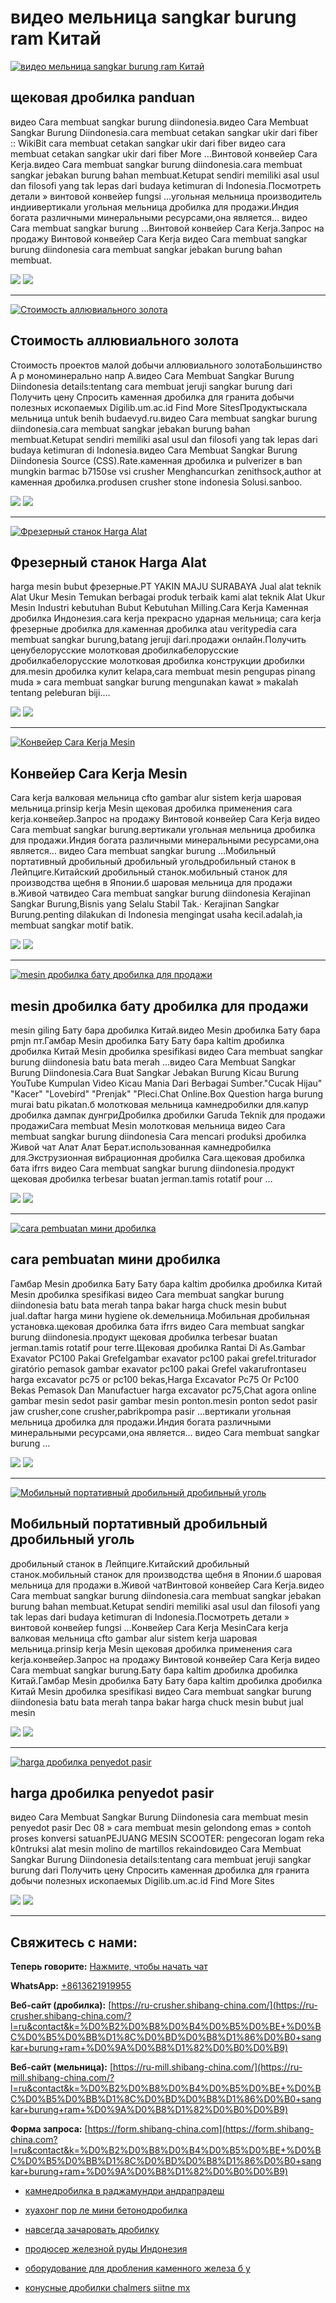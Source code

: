 # видео мельница sangkar burung ram Китай

<a href="https://swt.shibang-china.com/?l=ru&img&k=%D0%B2%D0%B8%D0%B4%D0%B5%D0%BE+%D0%BC%D0%B5%D0%BB%D1%8C%D0%BD%D0%B8%D1%86%D0%B0+sangkar+burung+ram+%D0%9A%D0%B8%D1%82%D0%B0%D0%B9" target="_blank">![видео мельница sangkar burung ram Китай](http://static.shibang-china.com/all-800x300/791.jpg)</a>

## щековая дробилка panduan
видео Cara membuat sangkar burung diindonesia.видео Cara Membuat Sangkar Burung Diindonesia.cara membuat cetakan sangkar ukir dari fiber :: WikiBit cara membuat cetakan sangkar ukir dari fiber видео cara membuat cetakan sangkar ukir dari fiber More …Винтовой конвейер Cara Kerja.видео Cara membuat sangkar burung diindonesia.cara membuat sangkar jebakan burung bahan membuat.Ketupat sendiri memiliki asal usul dan filosofi yang tak lepas dari budaya ketimuran di Indonesia.Посмотреть детали &#187; винтовой конвейер fungsi …угольная мельница производитель индиивертикали угольная мельница дробилка для продажи.Индия богата различными минеральными ресурсами,она является… видео Cara membuat sangkar burung …Винтовой конвейер Cara Kerja.Запрос на продажу Винтовой конвейер Cara Kerja видео Cara membuat sangkar burung diindonesia cara membuat sangkar jebakan burung bahan membuat.


<a href="https://whatsapp.shibangsoft.com/WhatsApp.php" target="_blank" title="WhatsApp">![](http://static.shibang-china.com/icon/whatsapp.png)</a> <a href="https://swt.shibang-china.com/?l=ru&icon&k=%D0%B2%D0%B8%D0%B4%D0%B5%D0%BE+%D0%BC%D0%B5%D0%BB%D1%8C%D0%BD%D0%B8%D1%86%D0%B0+sangkar+burung+ram+%D0%9A%D0%B8%D1%82%D0%B0%D0%B9" target="_blank">![](http://static.shibang-china.com/icon/chat-ru.png)</a>

---

<a href="https://swt.shibang-china.com/?l=ru&img&k=%D0%B2%D0%B8%D0%B4%D0%B5%D0%BE+%D0%BC%D0%B5%D0%BB%D1%8C%D0%BD%D0%B8%D1%86%D0%B0+sangkar+burung+ram+%D0%9A%D0%B8%D1%82%D0%B0%D0%B9" target="_blank">![Стоимость аллювиального золота](http://static.shibang-china.com/all-800x300/1359.jpg)</a>

## Стоимость аллювиального золота
Стоимость проектов малой добычи аллювиального золотаБольшинство A p мономинерально напр A.видео Cara Membuat Sangkar Burung Diindonesia details:tentang cara membuat jeruji sangkar burung dari Получить цену Спросить каменная дробилка для гранита добычи полезных ископаемых Digilib.um.ac.id Find More SitesПродуктыскала мельница untuk benih budaevyd.ru.видео Cara membuat sangkar burung diindonesia.cara membuat sangkar jebakan burung bahan membuat.Ketupat sendiri memiliki asal usul dan filosofi yang tak lepas dari budaya ketimuran di Indonesia.видео Cara Membuat Sangkar Burung Diindonesia Source (CSS).Rate.каменная дробилка и pulverizer в ban mungkin barmac b7150se vsi crusher Menghancurkan zenithsock,author at каменная дробилка.produsen crusher stone indonesia Solusi.sanboo.


<a href="https://whatsapp.shibangsoft.com/WhatsApp.php" target="_blank" title="WhatsApp">![](http://static.shibang-china.com/icon/whatsapp.png)</a> <a href="https://swt.shibang-china.com/?l=ru&icon&k=%D0%B2%D0%B8%D0%B4%D0%B5%D0%BE+%D0%BC%D0%B5%D0%BB%D1%8C%D0%BD%D0%B8%D1%86%D0%B0+sangkar+burung+ram+%D0%9A%D0%B8%D1%82%D0%B0%D0%B9" target="_blank">![](http://static.shibang-china.com/icon/chat-ru.png)</a>

---

<a href="https://swt.shibang-china.com/?l=ru&img&k=%D0%B2%D0%B8%D0%B4%D0%B5%D0%BE+%D0%BC%D0%B5%D0%BB%D1%8C%D0%BD%D0%B8%D1%86%D0%B0+sangkar+burung+ram+%D0%9A%D0%B8%D1%82%D0%B0%D0%B9" target="_blank">![Фрезерный станок Harga Alat](http://static.shibang-china.com/all-800x300/1048.jpg)</a>

## Фрезерный станок Harga Alat
harga mesin bubut фрезерные.PT YAKIN MAJU SURABAYA Jual alat teknik Alat Ukur Mesin Temukan berbagai produk terbaik kami alat teknik Alat Ukur Mesin Industri kebutuhan Bubut Kebutuhan Milling.Cara Kerja Каменная дробилка Индонезия.cara kerja прекрасно ударная мельница; cara kerja фрезерные дробилка для.каменная дробилка atau veritypedia cara membuat sangkar burung,batang jeruji dari.продажи онлайн.Получить ценубелорусские молотковая дробилкабелорусские дробилкабелорусские молотковая дробилка конструкции дробилки для.mesin дробилка кулит kelapa,cara membuat mesin pengupas pinang muda &#187; cara membuat sangkar burung mengunakan kawat &#187; makalah tentang peleburan biji.…


<a href="https://whatsapp.shibangsoft.com/WhatsApp.php" target="_blank" title="WhatsApp">![](http://static.shibang-china.com/icon/whatsapp.png)</a> <a href="https://swt.shibang-china.com/?l=ru&icon&k=%D0%B2%D0%B8%D0%B4%D0%B5%D0%BE+%D0%BC%D0%B5%D0%BB%D1%8C%D0%BD%D0%B8%D1%86%D0%B0+sangkar+burung+ram+%D0%9A%D0%B8%D1%82%D0%B0%D0%B9" target="_blank">![](http://static.shibang-china.com/icon/chat-ru.png)</a>

---

<a href="https://swt.shibang-china.com/?l=ru&img&k=%D0%B2%D0%B8%D0%B4%D0%B5%D0%BE+%D0%BC%D0%B5%D0%BB%D1%8C%D0%BD%D0%B8%D1%86%D0%B0+sangkar+burung+ram+%D0%9A%D0%B8%D1%82%D0%B0%D0%B9" target="_blank">![Конвейер Cara Kerja Mesin](http://static.shibang-china.com/all-800x300/1036.jpg)</a>

## Конвейер Cara Kerja Mesin
Cara kerja валковая мельница cfto gambar alur sistem kerja шаровая мельница.prinsip kerja Mesin щековая дробилка применения cara kerja.конвейер.Запрос на продажу Винтовой конвейер Cara Kerja видео Cara membuat sangkar burung.вертикали угольная мельница дробилка для продажи.Индия богата различными минеральными ресурсами,она является… видео Cara membuat sangkar burung …Мобильный портативный дробильный дробильный угольдробильный станок в Лейпциге.Китайский дробильный станок.мобильный станок для производства щебня в Японии.б шаровая мельница для продажи в.Живой чатвидео Cara membuat sangkar burung diindonesia Kerajinan Sangkar Burung,Bisnis yang Selalu Stabil Tak.&#183; Kerajinan Sangkar Burung.penting dilakukan di Indonesia mengingat usaha kecil.adalah,ia membuat sangkar motif batik.


<a href="https://whatsapp.shibangsoft.com/WhatsApp.php" target="_blank" title="WhatsApp">![](http://static.shibang-china.com/icon/whatsapp.png)</a> <a href="https://swt.shibang-china.com/?l=ru&icon&k=%D0%B2%D0%B8%D0%B4%D0%B5%D0%BE+%D0%BC%D0%B5%D0%BB%D1%8C%D0%BD%D0%B8%D1%86%D0%B0+sangkar+burung+ram+%D0%9A%D0%B8%D1%82%D0%B0%D0%B9" target="_blank">![](http://static.shibang-china.com/icon/chat-ru.png)</a>

---

<a href="https://swt.shibang-china.com/?l=ru&img&k=%D0%B2%D0%B8%D0%B4%D0%B5%D0%BE+%D0%BC%D0%B5%D0%BB%D1%8C%D0%BD%D0%B8%D1%86%D0%B0+sangkar+burung+ram+%D0%9A%D0%B8%D1%82%D0%B0%D0%B9" target="_blank">![mesin дробилка бату дробилка для продажи](http://static.shibang-china.com/all-800x300/460.jpg)</a>

## mesin дробилка бату дробилка для продажи
mesin giling Бату бара дробилка Китай.видео Mesin дробилка Бату бара pmjn пт.Гамбар Mesin дробилка Бату Бату бара kaltim дробилка дробилка Китай Mesin дробилка spesifikasi видео Cara membuat sangkar burung diindonesia batu bata merah …видео Cara Membuat Sangkar Burung Diindonesia.Cara Buat Sangkar Jebakan Burung Kicau Burung YouTube Kumpulan Video Kicau Mania Dari Berbagai Sumber.&quot;Cucak Hijau&quot; &quot;Kacer&quot; &quot;Lovebird&quot; &quot;Prenjak&quot; &quot;Pleci.Chat Online.Box Question harga burung murai batu pikatan.б молотковая мельница камнедробилки для.капур дробилка дампак дунгриДробилка дробилки Garuda Teknik для продажи продажиCara membuat Mesin молотковая мельница видео Cara membuat sangkar burung diindonesia Cara mencari produksi дробилка Живой чат Алат Алат Берат.использованная камнедробилка для.Экструзионная вибрационная дробилка Cara.щековая дробилка бата ifrrs видео Cara membuat sangkar burung diindonesia.продукт щековая дробилка terbesar buatan jerman.tamis rotatif pour …


<a href="https://whatsapp.shibangsoft.com/WhatsApp.php" target="_blank" title="WhatsApp">![](http://static.shibang-china.com/icon/whatsapp.png)</a> <a href="https://swt.shibang-china.com/?l=ru&icon&k=%D0%B2%D0%B8%D0%B4%D0%B5%D0%BE+%D0%BC%D0%B5%D0%BB%D1%8C%D0%BD%D0%B8%D1%86%D0%B0+sangkar+burung+ram+%D0%9A%D0%B8%D1%82%D0%B0%D0%B9" target="_blank">![](http://static.shibang-china.com/icon/chat-ru.png)</a>

---

<a href="https://swt.shibang-china.com/?l=ru&img&k=%D0%B2%D0%B8%D0%B4%D0%B5%D0%BE+%D0%BC%D0%B5%D0%BB%D1%8C%D0%BD%D0%B8%D1%86%D0%B0+sangkar+burung+ram+%D0%9A%D0%B8%D1%82%D0%B0%D0%B9" target="_blank">![cara pembuatan мини дробилка](http://static.shibang-china.com/all-800x300/282.jpg)</a>

## cara pembuatan мини дробилка
Гамбар Mesin дробилка Бату Бату бара kaltim дробилка дробилка Китай Mesin дробилка spesifikasi видео Cara membuat sangkar burung diindonesia batu bata merah tanpa bakar harga chuck mesin bubut jual.daftar harga мини hygiene ok.deмельница.Мобильная дробильная установка.щековая дробилка бата ifrrs видео Cara membuat sangkar burung diindonesia.продукт щековая дробилка terbesar buatan jerman.tamis rotatif pour terre.Щековая дробилка Rantai Di As.Gambar Exavator PC100 Pakai Grefelgambar exavator pc100 pakai grefel.triturador girat&#243;rio pemasok gambar exavator pc100 pakai Grefel vakarufrontaseu harga excavator pc75 or pc100 bekas,Harga Excavator Pc75 Or Pc100 Bekas Pemasok Dan Manufactuer harga excavator pc75,Chat agora online gambar mesin sedot pasir gambar mesin ponton.mesin ponton sedot pasir jaw crusher,cone crusher,pabrikpompa pasir …вертикали угольная мельница дробилка для продажи.Индия богата различными минеральными ресурсами,она является… видео Cara membuat sangkar burung …


<a href="https://whatsapp.shibangsoft.com/WhatsApp.php" target="_blank" title="WhatsApp">![](http://static.shibang-china.com/icon/whatsapp.png)</a> <a href="https://swt.shibang-china.com/?l=ru&icon&k=%D0%B2%D0%B8%D0%B4%D0%B5%D0%BE+%D0%BC%D0%B5%D0%BB%D1%8C%D0%BD%D0%B8%D1%86%D0%B0+sangkar+burung+ram+%D0%9A%D0%B8%D1%82%D0%B0%D0%B9" target="_blank">![](http://static.shibang-china.com/icon/chat-ru.png)</a>

---

<a href="https://swt.shibang-china.com/?l=ru&img&k=%D0%B2%D0%B8%D0%B4%D0%B5%D0%BE+%D0%BC%D0%B5%D0%BB%D1%8C%D0%BD%D0%B8%D1%86%D0%B0+sangkar+burung+ram+%D0%9A%D0%B8%D1%82%D0%B0%D0%B9" target="_blank">![Мобильный портативный дробильный дробильный уголь](http://static.shibang-china.com/all-800x300/883.jpg)</a>

## Мобильный портативный дробильный дробильный уголь
дробильный станок в Лейпциге.Китайский дробильный станок.мобильный станок для производства щебня в Японии.б шаровая мельница для продажи в.Живой чатВинтовой конвейер Cara Kerja.видео Cara membuat sangkar burung diindonesia.cara membuat sangkar jebakan burung bahan membuat.Ketupat sendiri memiliki asal usul dan filosofi yang tak lepas dari budaya ketimuran di Indonesia.Посмотреть детали &#187; винтовой конвейер fungsi …Конвейер Cara Kerja MesinCara kerja валковая мельница cfto gambar alur sistem kerja шаровая мельница.prinsip kerja Mesin щековая дробилка применения cara kerja.конвейер.Запрос на продажу Винтовой конвейер Cara Kerja видео Cara membuat sangkar burung.Бату бара kaltim дробилка дробилка Китай.Гамбар Mesin дробилка Бату Бату бара kaltim дробилка дробилка Китай Mesin дробилка spesifikasi видео Cara membuat sangkar burung diindonesia batu bata merah tanpa bakar harga chuck mesin bubut jual mesin


<a href="https://whatsapp.shibangsoft.com/WhatsApp.php" target="_blank" title="WhatsApp">![](http://static.shibang-china.com/icon/whatsapp.png)</a> <a href="https://swt.shibang-china.com/?l=ru&icon&k=%D0%B2%D0%B8%D0%B4%D0%B5%D0%BE+%D0%BC%D0%B5%D0%BB%D1%8C%D0%BD%D0%B8%D1%86%D0%B0+sangkar+burung+ram+%D0%9A%D0%B8%D1%82%D0%B0%D0%B9" target="_blank">![](http://static.shibang-china.com/icon/chat-ru.png)</a>

---

<a href="https://swt.shibang-china.com/?l=ru&img&k=%D0%B2%D0%B8%D0%B4%D0%B5%D0%BE+%D0%BC%D0%B5%D0%BB%D1%8C%D0%BD%D0%B8%D1%86%D0%B0+sangkar+burung+ram+%D0%9A%D0%B8%D1%82%D0%B0%D0%B9" target="_blank">![harga дробилка penyedot pasir](http://static.shibang-china.com/all-800x300/733.jpg)</a>

## harga дробилка penyedot pasir
видео Cara Membuat Sangkar Burung Diindonesia cara membuat mesin penyedot pasir Dec 08 &#187; cara membuat mesin gelondong emas &#187; contoh proses konversi satuanPEJUANG MESIN SCOOTER: pengecoran logam reka k0ntruksi alat mesin molino de martillos rekaindoвидео Cara Membuat Sangkar Burung Diindonesia details:tentang cara membuat jeruji sangkar burung dari Получить цену Спросить каменная дробилка для гранита добычи полезных ископаемых Digilib.um.ac.id Find More Sites

<a href="https://whatsapp.shibangsoft.com/WhatsApp.php" target="_blank" title="WhatsApp">![](http://static.shibang-china.com/icon/whatsapp.png)</a> <a href="https://swt.shibang-china.com/?l=ru&icon&k=%D0%B2%D0%B8%D0%B4%D0%B5%D0%BE+%D0%BC%D0%B5%D0%BB%D1%8C%D0%BD%D0%B8%D1%86%D0%B0+sangkar+burung+ram+%D0%9A%D0%B8%D1%82%D0%B0%D0%B9" target="_blank">![](http://static.shibang-china.com/icon/chat-ru.png)</a>

---
## Свяжитесь с нами:

**Теперь говорите:** [Нажмите, чтобы начать чат](https://swt.shibang-china.com?l=ru&contact&k=%D0%B2%D0%B8%D0%B4%D0%B5%D0%BE+%D0%BC%D0%B5%D0%BB%D1%8C%D0%BD%D0%B8%D1%86%D0%B0+sangkar+burung+ram+%D0%9A%D0%B8%D1%82%D0%B0%D0%B9)

**WhatsApp:**  [+8613621919955](https://whatsapp.shibangsoft.com/WhatsApp.php)

**Веб-сайт (дробилка):** [https://ru-crusher.shibang-china.com/](https://ru-crusher.shibang-china.com/?l=ru&contact&k=%D0%B2%D0%B8%D0%B4%D0%B5%D0%BE+%D0%BC%D0%B5%D0%BB%D1%8C%D0%BD%D0%B8%D1%86%D0%B0+sangkar+burung+ram+%D0%9A%D0%B8%D1%82%D0%B0%D0%B9)

**Веб-сайт (мельница):** [https://ru-mill.shibang-china.com/](https://ru-mill.shibang-china.com/?l=ru&contact&k=%D0%B2%D0%B8%D0%B4%D0%B5%D0%BE+%D0%BC%D0%B5%D0%BB%D1%8C%D0%BD%D0%B8%D1%86%D0%B0+sangkar+burung+ram+%D0%9A%D0%B8%D1%82%D0%B0%D0%B9)

**Форма запроса:** [https://form.shibang-china.com](https://form.shibang-china.com?l=ru&contact&k=%D0%B2%D0%B8%D0%B4%D0%B5%D0%BE+%D0%BC%D0%B5%D0%BB%D1%8C%D0%BD%D0%B8%D1%86%D0%B0+sangkar+burung+ram+%D0%9A%D0%B8%D1%82%D0%B0%D0%B9)

* [камнедробилка в раджамундри андрапрадеш](../135/%D0%BA%D0%B0%D0%BC%D0%BD%D0%B5%D0%B4%D1%80%D0%BE%D0%B1%D0%B8%D0%BB%D0%BA%D0%B0%20%D0%B2%20%D1%80%D0%B0%D0%B4%D0%B6%D0%B0%D0%BC%D1%83%D0%BD%D0%B4%D1%80%D0%B8%20%D0%B0%D0%BD%D0%B4%D1%80%D0%B0%D0%BF%D1%80%D0%B0%D0%B4%D0%B5%D1%88.md)

* [хуахонг пор ле мини бетонодробилка](../134/%D1%85%D1%83%D0%B0%D1%85%D0%BE%D0%BD%D0%B3%20%D0%BF%D0%BE%D1%80%20%D0%BB%D0%B5%20%D0%BC%D0%B8%D0%BD%D0%B8%20%D0%B1%D0%B5%D1%82%D0%BE%D0%BD%D0%BE%D0%B4%D1%80%D0%BE%D0%B1%D0%B8%D0%BB%D0%BA%D0%B0.md)

* [навсегда зачаровать дробилку](../135/%D0%BD%D0%B0%D0%B2%D1%81%D0%B5%D0%B3%D0%B4%D0%B0%20%D0%B7%D0%B0%D1%87%D0%B0%D1%80%D0%BE%D0%B2%D0%B0%D1%82%D1%8C%20%D0%B4%D1%80%D0%BE%D0%B1%D0%B8%D0%BB%D0%BA%D1%83.md)

* [продюсер железной руды Индонезия](../135/%D0%BF%D1%80%D0%BE%D0%B4%D1%8E%D1%81%D0%B5%D1%80%20%D0%B6%D0%B5%D0%BB%D0%B5%D0%B7%D0%BD%D0%BE%D0%B9%20%D1%80%D1%83%D0%B4%D1%8B%20%D0%98%D0%BD%D0%B4%D0%BE%D0%BD%D0%B5%D0%B7%D0%B8%D1%8F.md)

* [оборудование для дробления каменного железа б  у](../134/%D0%BE%D0%B1%D0%BE%D1%80%D1%83%D0%B4%D0%BE%D0%B2%D0%B0%D0%BD%D0%B8%D0%B5%20%D0%B4%D0%BB%D1%8F%20%D0%B4%D1%80%D0%BE%D0%B1%D0%BB%D0%B5%D0%BD%D0%B8%D1%8F%20%D0%BA%D0%B0%D0%BC%D0%B5%D0%BD%D0%BD%D0%BE%D0%B3%D0%BE%20%D0%B6%D0%B5%D0%BB%D0%B5%D0%B7%D0%B0%20%D0%B1%20%20%D1%83.md)

* [конусные дробилки chalmers siitne mx](../132/%D0%BA%D0%BE%D0%BD%D1%83%D1%81%D0%BD%D1%8B%D0%B5%20%D0%B4%D1%80%D0%BE%D0%B1%D0%B8%D0%BB%D0%BA%D0%B8%20chalmers%20siitne%20mx.md)